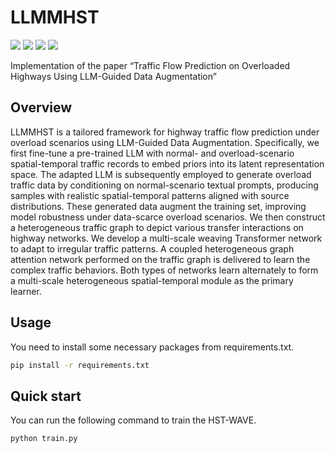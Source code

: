 # LLMMHST

![](https://img.shields.io/badge/Under-review-2025-blue)
![](https://img.shields.io/badge/python-3.8.19-orange)
![](https://img.shields.io/badge/pytorch-2.2.0-orange)
![](https://img.shields.io/badge/pytorchlightning-2.3.0-orange)

Implementation of the paper “Traffic Flow Prediction on Overloaded Highways Using LLM-Guided Data Augmentation”

## Overview
LLMMHST is a tailored framework for highway traffic flow prediction under overload scenarios using LLM-Guided Data Augmentation. Specifically, we first fine-tune a pre-trained LLM with normal- and overload-scenario spatial-temporal traffic records to embed priors into its latent representation space. The adapted LLM is subsequently employed to generate overload traffic data by conditioning on normal-scenario textual prompts, producing samples with realistic spatial-temporal patterns aligned with source distributions. These generated data augment the training set, improving model robustness under data-scarce overload scenarios. We then construct a heterogeneous traffic graph to depict various transfer interactions on highway networks. We develop a multi-scale weaving Transformer network to adapt to irregular traffic patterns. A coupled heterogeneous graph attention network performed on the traffic graph is delivered to learn the complex traffic behaviors. Both types of networks learn alternately to form a multi-scale heterogeneous spatial-temporal module as the primary learner.

## Usage
You need to install some necessary packages from requirements.txt.
```bash
pip install -r requirements.txt
```

## Quick start
You can run the following command to train the HST-WAVE.
```bash
python train.py
```
